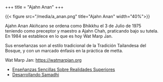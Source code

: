 +++
title = "Ajahn Anan"
+++

{{< figure src="/media/a_anan.png" title="Ajahn Anan" width="40%">}}

Ajahn Anan Akiñcano se ordena como Bhikkhu el 3 de Julio de 1975 teniendo como preceptor y maestro a Ajahn Chah, praticando bajo su tutela. En 1984 se establece en lo que es hoy Wat Marp Jan.  

Sus enseñanzas son al estilo tradicional de la Tradición Tailandesa del Bosque, y con un marcado énfasis en la práctica de metta.

Wat Marp Jan: https://watmarpjan.org

* [Enseñanzas Sencillas Sobre Realidades Superiores](./ensenanzas-sencillas-sobre-realidades-superiores)
* [Desarrollando Samadhi](./desarrollando-samadhi)
